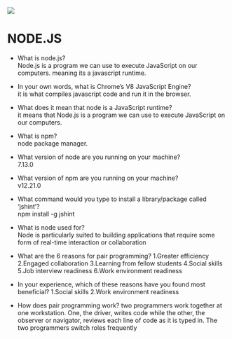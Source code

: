 ![](https://res.cloudinary.com/practicaldev/image/fetch/s--4BjMqsdN--/c_imagga_scale,f_auto,fl_progressive,h_420,q_auto,w_1000/https://dev-to-uploads.s3.amazonaws.com/uploads/articles/4anecy5mdl4pho8w7519.jpg)

# NODE.JS
- What is node.js?  
Node.js is a program we can use to execute JavaScript on our computers. meaning its a javascript runtime.
- In your own words, what is Chrome’s V8 JavaScript Engine?  
it is what compiles javascript code and run it in the browser.
- What does it mean that node is a JavaScript runtime?  
it means that Node.js is a program we can use to execute JavaScript on our computers. 
- What is npm?  
node package manager.
- What version of node are you running on your machine?  
7.13.0
- What version of npm are you running on your machine?  
v12.21.0
- What command would you type to install a library/package called ‘jshint’?  
npm install -g jshint
- What is node used for?  
Node is particularly suited to building applications that require some form of real-time interaction or collaboration

- What are the 6 reasons for pair programming?
1.Greater efficiency
2.Engaged collaboration
3.Learning from fellow students
4.Social skills
5.Job interview readiness
6.Work environment readiness
- In your experience, which of these reasons have you found most beneficial?
1.Social skills
2.Work environment readiness
- How does pair programming work?
two programmers work together at one workstation. One, the driver, writes code while the other, the observer or navigator, reviews each line of code as it is typed in. The two programmers switch roles frequently

